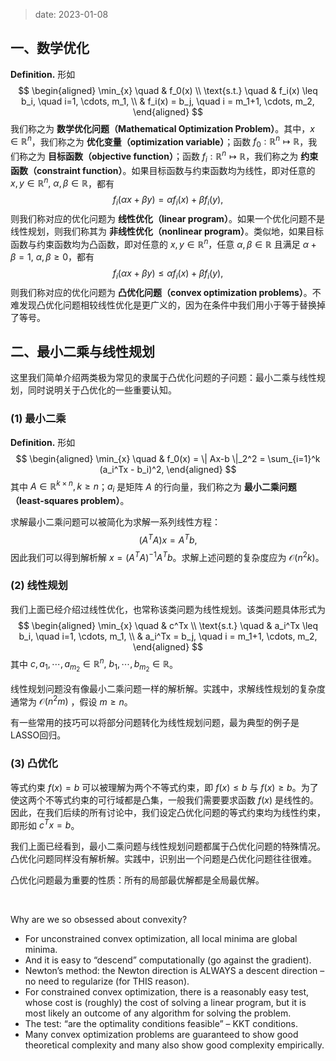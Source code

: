 
> date: 2023-01-08

## 一、数学优化

$\textbf{Definition.}$ 形如
$$
\begin{aligned}
\min_{x} \quad & f_0(x) \\
\text{s.t.} \quad & f_i(x) \leq b_i, \quad i=1, \cdots, m_1, \\
  & f_i(x) = b_j, \quad i = m_1+1, \cdots, m_2,
\end{aligned}
$$
我们称之为 **数学优化问题（Mathematical Optimization Problem）**。其中，$x \in \mathbb R^n$，我们称之为 **优化变量（optimization variable）**；函数 $f_0: \mathbb R^n \mapsto \mathbb R$，我们称之为 **目标函数（objective function）**；函数 $f_i: \mathbb R^n \mapsto \mathbb R$，我们称之为 **约束函数（constraint function）**。如果目标函数与约束函数均为线性，即对任意的 $x, y \in \mathbb R^n, \ \alpha, \beta \in \mathbb R$，都有
$$
f_i(\alpha x + \beta y) = \alpha f_i(x) + \beta f_i(y),
$$
则我们称对应的优化问题为 **线性优化（linear program）**。如果一个优化问题不是线性规划，则我们称其为 **非线性优化（nonlinear program）**。类似地，如果目标函数与约束函数均为凸函数，即对任意的 $x, y \in \mathbb R^n$，任意 $\alpha, \beta \in \mathbb R$ 且满足 $\alpha + \beta = 1, \ \alpha,\beta \geq 0$，都有
$$
f_i(\alpha x + \beta y) \leq \alpha f_i(x) + \beta f_i(y),
$$
则我们称对应的优化问题为 **凸优化问题（convex optimization problems）**。不难发现凸优化问题相较线性优化是更广义的，因为在条件中我们用小于等于替换掉了等号。

## 二、最小二乘与线性规划

这里我们简单介绍两类极为常见的隶属于凸优化问题的子问题：最小二乘与线性规划，同时说明关于凸优化的一些重要认知。

### (1) 最小二乘

$\textbf{Definition.}$ 形如
$$
\begin{aligned}
\min_{x} \quad & f_0(x) = \| Ax-b \|_2^2 = \sum_{i=1}^k (a_i^Tx - b_i)^2,
\end{aligned}
$$
其中 $A\in \mathbb R^{k\times n}, k \geq n$；$a_i$ 是矩阵 $A$ 的行向量，我们称之为 **最小二乘问题（least-squares problem）**。

求解最小二乘问题可以被简化为求解一系列线性方程：
$$
(A^TA)x = A^Tb,
$$
因此我们可以得到解析解 $x = (A^TA)^{-1}A^Tb$。求解上述问题的复杂度应为 $\mathcal O(n^2k)$。



### (2) 线性规划

我们上面已经介绍过线性优化，也常称该类问题为线性规划。该类问题具体形式为
$$
\begin{aligned}
\min_{x} \quad & c^Tx \\
\text{s.t.} \quad & a_i^Tx \leq b_i, \quad i=1, \cdots, m_1, \\
  & a_i^Tx = b_j, \quad i = m_1+1, \cdots, m_2,
\end{aligned}
$$
其中 $c, a_1, \cdots, a_{m_2}\in \mathbb R^n, \ b_1, \cdots, b_{m_2} \in \mathbb R$。

线性规划问题没有像最小二乘问题一样的解析解。实践中，求解线性规划的复杂度通常为 $\mathcal O(n^2m)$ ，假设 $m \geq n$。

有一些常用的技巧可以将部分问题转化为线性规划问题，最为典型的例子是LASSO回归。



### (3) 凸优化

等式约束 $f(x) = b$ 可以被理解为两个不等式约束，即 $f(x) \leq b$ 与 $f(x) \geq b$。为了使这两个不等式约束的可行域都是凸集，一般我们需要要求函数 $f(x)$ 是线性的。因此，在我们后续的所有讨论中，我们设定凸优化问题的等式约束均为线性约束，即形如 $c^Tx = b$。

我们上面已经看到，最小二乘问题与线性规划问题都属于凸优化问题的特殊情况。凸优化问题同样没有解析解。实践中，识别出一个问题是凸优化问题往往很难。

凸优化问题最为重要的性质：所有的局部最优解都是全局最优解。

<br>

Why are we so obsessed about convexity?

- For unconstrained convex optimization, all local minima are global minima. 
- And it is easy to “descend” computationally (go against the gradient).
- Newton’s method: the Newton direction is ALWAYS a descent direction – no need to regularize (for THIS reason).
- For constrained convex optimization, there is a reasonably easy test, whose cost is (roughly) the cost of solving a linear program, but it is most likely an outcome of any algorithm for solving the problem. 
- The test: “are the optimality conditions feasible” – KKT conditions.
- Many convex optimization problems are guaranteed to show good theoretical complexity and many also show good complexity empirically.

